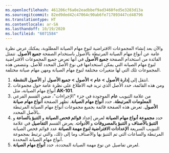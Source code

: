 ```yaml
---
ms.openlocfilehash: 461206cf6a0e2eadbbef9ad3460fed5e3283d13a
ms.sourcegitcommit: 82ed9ded42c47064c90ab6fe717893447cd48796
ms.translationtype: HT
ms.contentlocale: ar-SA
ms.lasthandoff: 10/19/2020
ms.locfileid: "6071584"
---
```

والآن بعد إنشاء المجموعات الافتراضية لنوع مهام الصيانة المطلوبة، يمكنك عرض نظرة عامة عن أنواع مهام الصيانة المرتبطة بالأصول باستخدام الصفحة **جميع الأصول**. تتمثل الفائدة من استخدام الصفحة **جميع الأصول** في أنها تعرض جميع المجموعات الافتراضية لنوع مهام الصيانة التي يمكن استخدامها في نوع الأصل المحدد للأصل. وتتضمن هذه المجموعات تلك التي لها متغيرات مختلفة لنوع مهام الصيانة ومهن مهام صيانة مختلفة.

1.  انتقل إلى **إدارة الأصول > عام > الأصول > جميع الأصول** أو **الأصول النشطة**.
2.  ومن هذه القائمة، حدد الأصل الذي تريد فيه الاطلاع على نظرة عامة حول مجموعات أنواع مهام الصيانة، مثل **AK-101**.
3.  من علامة التبويب **عام** الموجودة في جزء "الإجراءات"، ضمن القسم الفرعي **المعلومات المرتبطة**، حدد **أنواع مهام الصيانة**.
تظهر الصفحة **أنواع مهام صيانة الأصول**. تعرض هذه الصفحة قائمة بجميع مجموعات أنواع مهام الصيانة المرتبطة بالأصل المحدد.
4.  حدد **مجموعة أنواع مهام الصيانة** لعرض إعداد **قوائم فحص الصيانة** و **التنبؤ بالساعة** و **التنبؤ بالأصناف** و **التنبؤ بالمصروفات** و **الأدوات**. يعرض القسم **التفاصيل** في علامة التبويب السريعة **الإعدادات الافتراضية لنوع مهمة الصيانة** عدد قوائم فحص الصيانة المرتبطة والساعات التي تم التنبؤ بها والأصناف وما إلى ذلك، والتي ترتبط بمجموعة أنواع مهام الصيانة المحددة.
5.  لعرض تفاصيل عن نوع مهمة الصيانة المحددة، حدد **أنواع مهام الصيانة**.
